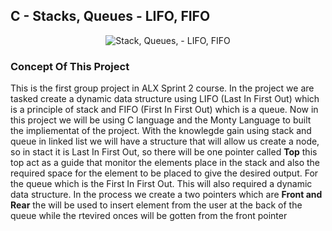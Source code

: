 ## C - Stacks, Queues - LIFO, FIFO

<p align="center"><img src="https://pbs.twimg.com/media/CFYYWy6UEAE9Ow-.png" alt="Stack, Queues, - LIFO, FIFO"/></p>

### Concept Of This Project
<p>This is the first group project in ALX Sprint 2 course. In the project we are tasked create a dynamic data structure using LIFO (Last In First Out) which is a principle of stack and FIFO (First In First Out) which is a queue. Now in this project we will be using C language and the Monty Language to built the impliementat of the project. With the knowlegde gain using stack and queue in linked list we will have a structure that will allow us create a node, so in stact it is Last In First Out, so there will be one pointer called <b>Top</b> this top act as a guide that monitor the elements place in the stack and also the required space for the element to be placed to give the desired output. For the queue which is the First In First Out. This will also required a dynamic data structure. In the process we create a two pointers which are <b> Front and Rear</b> the will be used to insert element from the user at the back of the queue while the rtevired onces will be gotten from the front pointer</p>
